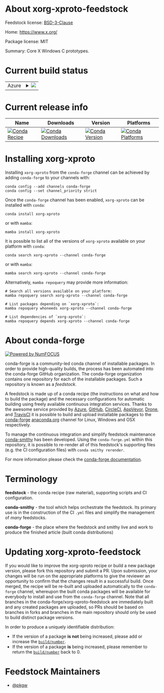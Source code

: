 About xorg-xproto-feedstock
===========================

Feedstock license: [BSD-3-Clause](https://github.com/conda-forge/xorg-xproto-feedstock/blob/main/LICENSE.txt)

Home: https://www.x.org/

Package license: MIT

Summary: Core X Windows C prototypes.

Current build status
====================


<table>
    
  <tr>
    <td>Azure</td>
    <td>
      <details>
        <summary>
          <a href="https://dev.azure.com/conda-forge/feedstock-builds/_build/latest?definitionId=2220&branchName=main">
            <img src="https://dev.azure.com/conda-forge/feedstock-builds/_apis/build/status/xorg-xproto-feedstock?branchName=main">
          </a>
        </summary>
        <table>
          <thead><tr><th>Variant</th><th>Status</th></tr></thead>
          <tbody><tr>
              <td>linux_64</td>
              <td>
                <a href="https://dev.azure.com/conda-forge/feedstock-builds/_build/latest?definitionId=2220&branchName=main">
                  <img src="https://dev.azure.com/conda-forge/feedstock-builds/_apis/build/status/xorg-xproto-feedstock?branchName=main&jobName=linux&configuration=linux%20linux_64_" alt="variant">
                </a>
              </td>
            </tr><tr>
              <td>linux_aarch64</td>
              <td>
                <a href="https://dev.azure.com/conda-forge/feedstock-builds/_build/latest?definitionId=2220&branchName=main">
                  <img src="https://dev.azure.com/conda-forge/feedstock-builds/_apis/build/status/xorg-xproto-feedstock?branchName=main&jobName=linux&configuration=linux%20linux_aarch64_" alt="variant">
                </a>
              </td>
            </tr><tr>
              <td>linux_ppc64le</td>
              <td>
                <a href="https://dev.azure.com/conda-forge/feedstock-builds/_build/latest?definitionId=2220&branchName=main">
                  <img src="https://dev.azure.com/conda-forge/feedstock-builds/_apis/build/status/xorg-xproto-feedstock?branchName=main&jobName=linux&configuration=linux%20linux_ppc64le_" alt="variant">
                </a>
              </td>
            </tr><tr>
              <td>osx_64</td>
              <td>
                <a href="https://dev.azure.com/conda-forge/feedstock-builds/_build/latest?definitionId=2220&branchName=main">
                  <img src="https://dev.azure.com/conda-forge/feedstock-builds/_apis/build/status/xorg-xproto-feedstock?branchName=main&jobName=osx&configuration=osx%20osx_64_" alt="variant">
                </a>
              </td>
            </tr><tr>
              <td>osx_arm64</td>
              <td>
                <a href="https://dev.azure.com/conda-forge/feedstock-builds/_build/latest?definitionId=2220&branchName=main">
                  <img src="https://dev.azure.com/conda-forge/feedstock-builds/_apis/build/status/xorg-xproto-feedstock?branchName=main&jobName=osx&configuration=osx%20osx_arm64_" alt="variant">
                </a>
              </td>
            </tr><tr>
              <td>win_64</td>
              <td>
                <a href="https://dev.azure.com/conda-forge/feedstock-builds/_build/latest?definitionId=2220&branchName=main">
                  <img src="https://dev.azure.com/conda-forge/feedstock-builds/_apis/build/status/xorg-xproto-feedstock?branchName=main&jobName=win&configuration=win%20win_64_" alt="variant">
                </a>
              </td>
            </tr>
          </tbody>
        </table>
      </details>
    </td>
  </tr>
</table>

Current release info
====================

| Name | Downloads | Version | Platforms |
| --- | --- | --- | --- |
| [![Conda Recipe](https://img.shields.io/badge/recipe-xorg--xproto-green.svg)](https://anaconda.org/conda-forge/xorg-xproto) | [![Conda Downloads](https://img.shields.io/conda/dn/conda-forge/xorg-xproto.svg)](https://anaconda.org/conda-forge/xorg-xproto) | [![Conda Version](https://img.shields.io/conda/vn/conda-forge/xorg-xproto.svg)](https://anaconda.org/conda-forge/xorg-xproto) | [![Conda Platforms](https://img.shields.io/conda/pn/conda-forge/xorg-xproto.svg)](https://anaconda.org/conda-forge/xorg-xproto) |

Installing xorg-xproto
======================

Installing `xorg-xproto` from the `conda-forge` channel can be achieved by adding `conda-forge` to your channels with:

```
conda config --add channels conda-forge
conda config --set channel_priority strict
```

Once the `conda-forge` channel has been enabled, `xorg-xproto` can be installed with `conda`:

```
conda install xorg-xproto
```

or with `mamba`:

```
mamba install xorg-xproto
```

It is possible to list all of the versions of `xorg-xproto` available on your platform with `conda`:

```
conda search xorg-xproto --channel conda-forge
```

or with `mamba`:

```
mamba search xorg-xproto --channel conda-forge
```

Alternatively, `mamba repoquery` may provide more information:

```
# Search all versions available on your platform:
mamba repoquery search xorg-xproto --channel conda-forge

# List packages depending on `xorg-xproto`:
mamba repoquery whoneeds xorg-xproto --channel conda-forge

# List dependencies of `xorg-xproto`:
mamba repoquery depends xorg-xproto --channel conda-forge
```


About conda-forge
=================

[![Powered by
NumFOCUS](https://img.shields.io/badge/powered%20by-NumFOCUS-orange.svg?style=flat&colorA=E1523D&colorB=007D8A)](https://numfocus.org)

conda-forge is a community-led conda channel of installable packages.
In order to provide high-quality builds, the process has been automated into the
conda-forge GitHub organization. The conda-forge organization contains one repository
for each of the installable packages. Such a repository is known as a *feedstock*.

A feedstock is made up of a conda recipe (the instructions on what and how to build
the package) and the necessary configurations for automatic building using freely
available continuous integration services. Thanks to the awesome service provided by
[Azure](https://azure.microsoft.com/en-us/services/devops/), [GitHub](https://github.com/),
[CircleCI](https://circleci.com/), [AppVeyor](https://www.appveyor.com/),
[Drone](https://cloud.drone.io/welcome), and [TravisCI](https://travis-ci.com/)
it is possible to build and upload installable packages to the
[conda-forge](https://anaconda.org/conda-forge) [anaconda.org](https://anaconda.org/)
channel for Linux, Windows and OSX respectively.

To manage the continuous integration and simplify feedstock maintenance
[conda-smithy](https://github.com/conda-forge/conda-smithy) has been developed.
Using the ``conda-forge.yml`` within this repository, it is possible to re-render all of
this feedstock's supporting files (e.g. the CI configuration files) with ``conda smithy rerender``.

For more information please check the [conda-forge documentation](https://conda-forge.org/docs/).

Terminology
===========

**feedstock** - the conda recipe (raw material), supporting scripts and CI configuration.

**conda-smithy** - the tool which helps orchestrate the feedstock.
                   Its primary use is in the construction of the CI ``.yml`` files
                   and simplify the management of *many* feedstocks.

**conda-forge** - the place where the feedstock and smithy live and work to
                  produce the finished article (built conda distributions)


Updating xorg-xproto-feedstock
==============================

If you would like to improve the xorg-xproto recipe or build a new
package version, please fork this repository and submit a PR. Upon submission,
your changes will be run on the appropriate platforms to give the reviewer an
opportunity to confirm that the changes result in a successful build. Once
merged, the recipe will be re-built and uploaded automatically to the
`conda-forge` channel, whereupon the built conda packages will be available for
everybody to install and use from the `conda-forge` channel.
Note that all branches in the conda-forge/xorg-xproto-feedstock are
immediately built and any created packages are uploaded, so PRs should be based
on branches in forks and branches in the main repository should only be used to
build distinct package versions.

In order to produce a uniquely identifiable distribution:
 * If the version of a package **is not** being increased, please add or increase
   the [``build/number``](https://docs.conda.io/projects/conda-build/en/latest/resources/define-metadata.html#build-number-and-string).
 * If the version of a package **is** being increased, please remember to return
   the [``build/number``](https://docs.conda.io/projects/conda-build/en/latest/resources/define-metadata.html#build-number-and-string)
   back to 0.

Feedstock Maintainers
=====================

* [@pkgw](https://github.com/pkgw/)

